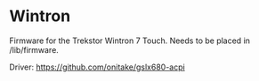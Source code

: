 # Wintron

Firmware for the Trekstor Wintron 7 Touch.
Needs to be placed in /lib/firmware.

Driver: https://github.com/onitake/gslx680-acpi
